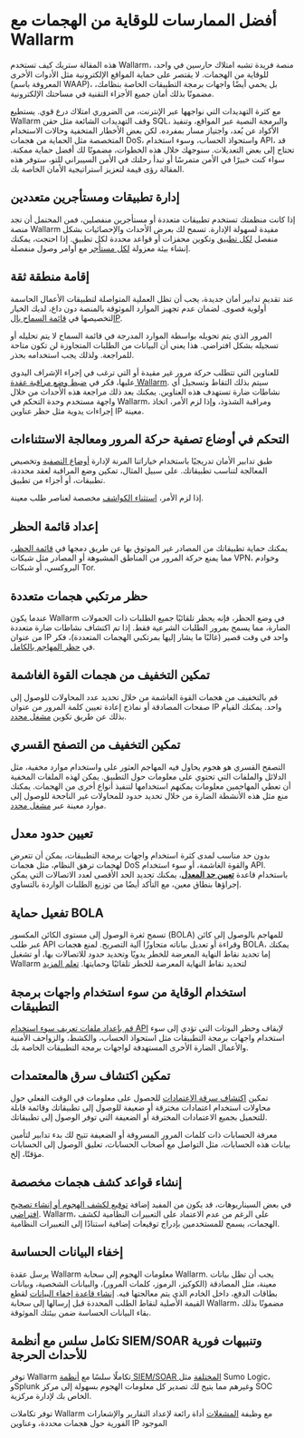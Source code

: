 # أفضل الممارسات للوقاية من الهجمات مع Wallarm

هذه المقالة ستريك كيف تستخدم Wallarm، منصة فريدة تشبه امتلاك حارسين في واحد، للوقاية من الهجمات. لا يقتصر على حماية المواقع الإلكترونية مثل الأدوات الأخرى (المعروفة باسم WAAP)، بل يحمي أيضًا واجهات برمجة التطبيقات الخاصة بنظامك، مضمونًا بذلك أمان جميع الأجزاء التقنية في مساحتك الإلكترونية.

مع كثرة التهديدات التي نواجهها عبر الإنترنت، من الضروري امتلاك درع قوي. يستطيع Wallarm وقف التهديدات الشائعة مثل حقن SQL، والبرمجة النصية عبر المواقع، وتنفيذ الأكواد عن بُعد، واجتياز مسار بمفرده. لكن بعض الأخطار المتخفية وحالات الاستخدام المتخصصة مثل الحماية من هجمات DoS، واستحواذ الحساب، وسوء استخدام API، قد تحتاج إلى بعض التعديلات. سنوجهك خلال هذه الخطوات، مضمونًا لك أفضل حماية ممكنة. سواء كنت خبيرًا في الأمن متمرسًا أو تبدأ رحلتك في الأمن السيبراني للتو، ستوفر هذه المقالة رؤى قيمة لتعزيز استراتيجية الأمان الخاصة بك.

## إدارة تطبيقات ومستأجرين متعددين

إذا كانت منظمتك تستخدم تطبيقات متعددة أو مستأجرين منفصلين، فمن المحتمل أن تجد منصة Wallarm مفيدة لسهولة الإدارة. تسمح لك بعرض الأحداث والإحصائيات بشكل منفصل [لكل تطبيق](../user-guides/settings/applications.md) وتكوين محفزات أو قواعد محددة لكل تطبيق. إذا احتجت، يمكنك إنشاء بيئة معزولة [لكل مستأجر](../installation/multi-tenant/overview.md) مع أوامر وصول منفصلة.

## إقامة منطقة ثقة

عند تقديم تدابير أمان جديدة، يجب أن تظل العملية المتواصلة لتطبيقات الأعمال الحاسمة أولوية قصوى. لضمان عدم تجهيز الموارد الموثوقة بالمنصة دون داع، لديك الخيار لتخصيصها في [قائمة السماح بالIP](../user-guides/ip-lists/overview.md).

المرور الذي يتم تحويله بواسطة الموارد المدرجة في قائمة السماح لا يتم تحليله أو تسجيله بشكل افتراضي. هذا يعني أن البيانات من الطلبات المتجاوزة لن تكون متاحة للمراجعة. ولذلك يجب استخدامه بحذر.

للعناوين التي تتطلب حركة مرور غير مقيدة أو التي ترغب في إجراء الإشراف اليدوي عليها، فكر في [ضبط وضع مراقبة عقدة Wallarm](../admin-en/configure-wallarm-mode.md). سيتم بذلك التقاط وتسجيل أي نشاطات ضارة تستهدف هذه العناوين. يمكنك بعد ذلك مراجعة هذه الأحداث من خلال واجهة مستخدم وحدة التحكم في Wallarm، ومراقبة الشذوذ، وإذا لزم الأمر، اتخاذ إجراءات يدوية مثل حظر عناوين IP معينة.

## التحكم في أوضاع تصفية حركة المرور ومعالجة الاستثناءات

طبق تدابير الأمان تدريجيًا باستخدام خياراتنا المرنة لإدارة [أوضاع التصفية](../admin-en/configure-wallarm-mode.md) وتخصيص المعالجة لتناسب تطبيقاتك. على سبيل المثال، تمكين وضع المراقبة لعقد محددة، تطبيقات، أو أجزاء من تطبيق.

إذا لزم الأمر، [استثناء الكواشف](../about-wallarm/protecting-against-attacks.md#ignoring-certain-attack-types) مخصصة لعناصر طلب معينة.

## إعداد قائمة الحظر

يمكنك حماية تطبيقاتك من المصادر غير الموثوق بها عن طريق دمجها في [قائمة الحظر](../user-guides/ip-lists/overview.md)، مما يمنع حركة المرور من المناطق المشبوهة أو المصادر مثل شبكات VPN، وخوادم البروكسي، أو شبكات Tor.

## حظر مرتكبي هجمات متعددة

عندما يكون Wallarm في وضع الحظر، فإنه يحظر تلقائيًا جميع الطلبات ذات الحمولات الضارة، مما يسمح بمرور الطلبات الشرعية فقط. إذا تم اكتشاف نشاطات ضارة متعددة من عنوان IP واحد في وقت قصير (غالبًا ما يشار إليها بمرتكبي الهجمات المتعددة)، فكر في [حظر المهاجم بالكامل](../admin-en/configuration-guides/protecting-with-thresholds.md).

## تمكين التخفيف من هجمات القوة الغاشمة

قم بالتخفيف من هجمات القوة الغاشمة من خلال تحديد عدد المحاولات للوصول إلى صفحات المصادقة أو نماذج إعادة تعيين كلمة المرور من عنوان IP واحد. يمكنك القيام بذلك عن طريق تكوين [مشغل محدد](../admin-en/configuration-guides/protecting-against-bruteforce.md).

## تمكين التخفيف من التصفح القسري

التصفح القسري هو هجوم يحاول فيه المهاجم العثور على واستخدام موارد مخفية، مثل الدلائل والملفات التي تحتوي على معلومات حول التطبيق. يمكن لهذه الملفات المخفية أن تعطي المهاجمين معلومات يمكنهم استخدامها لتنفيذ أنواع أخرى من الهجمات. يمكنك منع مثل هذه الأنشطة الضارة من خلال تحديد حدود للمحاولات غير الناجحة للوصول إلى موارد معينة عبر [مشغل محدد](../admin-en/configuration-guides/protecting-against-bruteforce.md).

## تعيين حدود معدل

بدون حد مناسب لمدى كثرة استخدام واجهات برمجة التطبيقات، يمكن أن تتعرض لهجمات ترهق النظام، مثل هجمات DoS والقوة الغاشمة، أو سوء استخدام API. باستخدام قاعدة [**تعيين حد المعدل**](../user-guides/rules/rate-limiting.md)، يمكنك تحديد الحد الأقصى لعدد الاتصالات التي يمكن إجراؤها بنطاق معين، مع التأكد أيضًا من توزيع الطلبات الواردة بالتساوي.

## تفعيل حماية BOLA

تسمح ثغرة الوصول إلى مستوى الكائن المكسور (BOLA) للمهاجم بالوصول إلى كائن عبر طلب API وقراءة أو تعديل بياناته متجاوزًا آلية التصريح. لمنع هجمات BOLA، يمكنك إما تحديد نقاط النهاية المعرضة للخطر يدويًا وتحديد حدود للاتصالات بها، أو تشغيل Wallarm لتحديد نقاط النهاية المعرضة للخطر تلقائيًا وحمايتها. [تعلم المزيد](../admin-en/configuration-guides/protecting-against-bola.md)

## استخدام الوقاية من سوء استخدام واجهات برمجة التطبيقات

[قم بإعداد ملفات تعريف سوء استخدام API](../user-guides/api-abuse-prevention.md) لإيقاف وحظر البوتات التي تؤدي إلى سوء استخدام واجهات برمجة التطبيقات مثل استحواذ الحساب، والكشط، والزواحف الأمنية والأعمال الضارة الأخرى المستهدفة لواجهات برمجة التطبيقات الخاصة بك.

## تمكين اكتشاف سرق هالمعتمدات

تمكين [اكتشاف سرقة الاعتمادات](../about-wallarm/credential-stuffing.md) للحصول على معلومات في الوقت الفعلي حول محاولات استخدام اعتمادات مخترقة أو ضعيفة للوصول إلى تطبيقاتك وقائمة قابلة للتحميل بجميع الاعتمادات المخترقة أو الضعيفة التي توفر الوصول إلى تطبيقاتك.

معرفة الحسابات ذات كلمات المرور المسروقة أو الضعيفة تتيح لك بدء تدابير لتأمين بيانات هذه الحسابات، مثل التواصل مع أصحاب الحسابات، تعليق الوصول إلى الحسابات مؤقتًا، إلخ.

## إنشاء قواعد كشف هجمات مخصصة

في بعض السيناريوهات، قد يكون من المفيد إضافة [توقيع لكشف الهجوم أو إنشاء تصحيح افتراضي](../user-guides/rules/regex-rule.md). Wallarm، على الرغم من عدم الاعتماد على التعبيرات النظامية لكشف الهجمات، يسمح للمستخدمين بإدراج توقيعات إضافية استنادًا إلى التعبيرات النظامية.

## إخفاء البيانات الحساسة

يرسل عقدة Wallarm معلومات الهجوم إلى سحابة Wallarm. يجب أن تظل بيانات معينة، مثل المصادقة (الكوكيز، الرموز، كلمات المرور)، والبيانات الشخصية، وبيانات بطاقات الدفع، داخل الخادم الذي يتم معالجتها فيه. [إنشاء قاعدة إخفاء البيانات](../user-guides/rules/sensitive-data-rule.md) لقطع القيمة الأصلية لنقاط الطلب المحددة قبل إرسالها إلى سحابة Wallarm، مضمونًا بذلك بقاء البيانات الحساسة ضمن بيئتك الموثوقة.

## تكامل سلس مع أنظمة SIEM/SOAR وتنبيهات فورية للأحداث الحرجة

توفر Wallarm تكاملًا سلسًا مع [أنظمة SIEM/SOAR المختلفة](../user-guides/settings/integrations/integrations-intro.md) مثل Sumo Logic، وSplunk وغيرهم مما يتيح لك تصدير كل معلومات الهجوم بسهولة إلى مركز SOC الخاص بك لإدارة مركزية.

توفر تكاملات Wallarm مع وظيفة [المشغلات](../user-guides/triggers/triggers.md) أداة رائعة لإعداد التقارير والإشعارات الفورية حول هجمات محددة، وعناوين IP الموجود